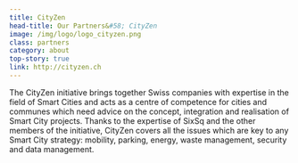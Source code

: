 ```yaml
---
title: CityZen
head-title: Our Partners&#58; CityZen
image: /img/logo/logo_cityzen.png
class: partners
category: about
top-story: true
link: http://cityzen.ch
---
```


The CityZen initiative brings together Swiss companies with expertise in the field of Smart Cities and acts as a centre of competence for cities and communes which need advice on the concept, integration and realisation  of Smart City projects. Thanks to the expertise of SixSq and the other members of the initiative, CityZen covers all the issues which are key to any Smart City strategy: mobility, parking, energy, waste management, security and data management.